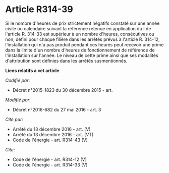 # Article R314-39

Si le nombre d'heures de prix strictement négatifs constaté sur une année civile ou calendaire suivant la référence retenue
en application du I de l'article R. 314-33 est supérieur à un nombre d'heures, consécutives ou non, défini pour chaque
filière dans les arrêtés prévus à l'article R. 314-12, l'installation qui n'a pas produit pendant ces heures peut recevoir
une prime dans la limite d'un nombre d'heures de fonctionnement de référence de l'installation sur l'année. Le niveau de
cette prime ainsi que ses modalités d'attribution sont définies dans les arrêtés susmentionnés.

**Liens relatifs à cet article**

_Codifié par_:

  - Décret n°2015-1823 du 30 décembre 2015 - art.

_Modifié par_:

  - Décret n°2016-682 du 27 mai 2016 - art. 3

_Cité par_:

  - Arrêté du 13 décembre 2016 - art. (V)
  - Arrêté du 13 décembre 2016 - art. (VT)
  - Code de l'énergie - art. R314-43 (V)

_Cite_:

  - Code de l'énergie - art. R314-12 (V)
  - Code de l'énergie - art. R314-33 (V)
